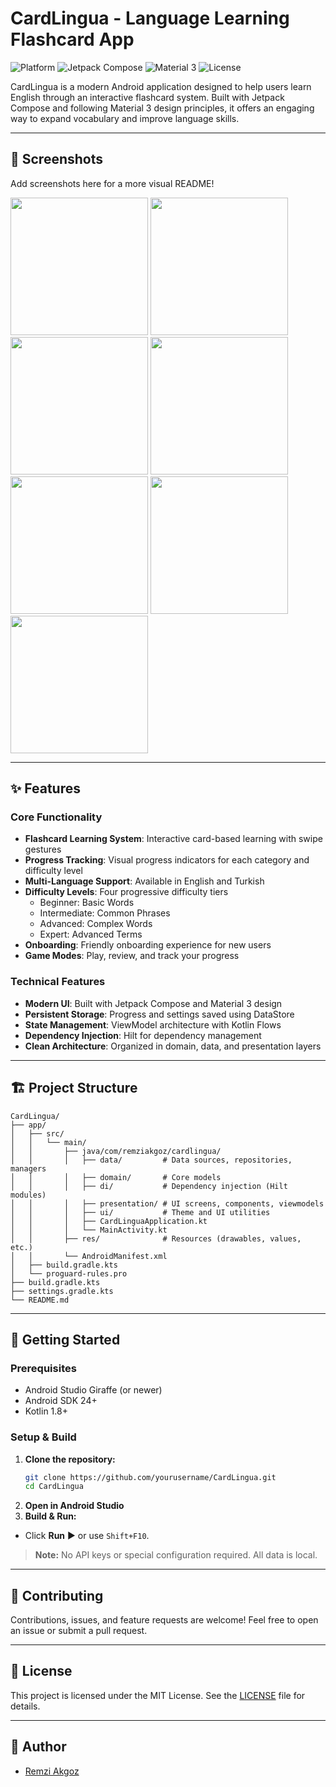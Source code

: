 # CardLingua - Language Learning Flashcard App

![Platform](https://img.shields.io/badge/platform-Android-blue?logo=android)
![Jetpack Compose](https://img.shields.io/badge/Jetpack%20Compose-%E2%9C%A8-blue)
![Material 3](https://img.shields.io/badge/Material%203-%E2%9C%A8-blue)
![License](https://img.shields.io/badge/license-MIT-green)

CardLingua is a modern Android application designed to help users learn English through an interactive flashcard system. Built with Jetpack Compose and following Material 3 design principles, it offers an engaging way to expand vocabulary and improve language skills.

---

## 📸 Screenshots
Add screenshots here for a more visual README!

  <img src="https://github.com/user-attachments/assets/5238e766-9a19-4a5e-bd61-e67a575cc7bb" width="220"/>
  <img src="https://github.com/user-attachments/assets/dd65188b-3838-4660-a755-533e0fe576e4" width="220"/>
  <img src="https://github.com/user-attachments/assets/f9ac9a2b-7851-47f3-ae91-743e41f0f385" width="220"/>
  <img src="https://github.com/user-attachments/assets/44eee62c-3146-44ce-9165-9a9a640cc8e2" width="220"/>
  <img src="https://github.com/user-attachments/assets/060ada01-b2b8-4544-8062-fa0bad48fe2a" width="220"/>
  <img src="https://github.com/user-attachments/assets/31906f92-bbbc-4cd1-b517-75cd4046424d" width="220"/>
  <img src="https://github.com/user-attachments/assets/8f765545-773d-466f-95f8-a753695984a9" width="220"/>

---

## ✨ Features

### Core Functionality
- **Flashcard Learning System**: Interactive card-based learning with swipe gestures
- **Progress Tracking**: Visual progress indicators for each category and difficulty level
- **Multi-Language Support**: Available in English and Turkish
- **Difficulty Levels**: Four progressive difficulty tiers
  - Beginner: Basic Words
  - Intermediate: Common Phrases
  - Advanced: Complex Words
  - Expert: Advanced Terms
- **Onboarding**: Friendly onboarding experience for new users
- **Game Modes**: Play, review, and track your progress

### Technical Features
- **Modern UI**: Built with Jetpack Compose and Material 3 design
- **Persistent Storage**: Progress and settings saved using DataStore
- **State Management**: ViewModel architecture with Kotlin Flows
- **Dependency Injection**: Hilt for dependency management
- **Clean Architecture**: Organized in domain, data, and presentation layers

---

## 🏗️ Project Structure

```text
CardLingua/
├── app/
│   ├── src/
│   │   └── main/
│   │       ├── java/com/remziakgoz/cardlingua/
│   │       │   ├── data/         # Data sources, repositories, managers
│   │       │   ├── domain/       # Core models
│   │       │   ├── di/           # Dependency injection (Hilt modules)
│   │       │   ├── presentation/ # UI screens, components, viewmodels
│   │       │   ├── ui/           # Theme and UI utilities
│   │       │   ├── CardLinguaApplication.kt
│   │       │   └── MainActivity.kt
│   │       ├── res/              # Resources (drawables, values, etc.)
│   │       └── AndroidManifest.xml
│   ├── build.gradle.kts
│   └── proguard-rules.pro
├── build.gradle.kts
├── settings.gradle.kts
└── README.md
```

---

## 🚀 Getting Started

### Prerequisites
- Android Studio Giraffe (or newer)
- Android SDK 24+
- Kotlin 1.8+

### Setup & Build
1. **Clone the repository:**
   ```sh
   git clone https://github.com/yourusername/CardLingua.git
   cd CardLingua
   ```
2. **Open in Android Studio**
3. **Build & Run:**
  - Click **Run** ▶️ or use `Shift+F10`.

> **Note:** No API keys or special configuration required. All data is local.

---

## 🤝 Contributing
Contributions, issues, and feature requests are welcome! Feel free to open an issue or submit a pull request.

---

## 📄 License
This project is licensed under the MIT License. See the [LICENSE](LICENSE) file for details.

---

## 👤 Author
- [Remzi Akgoz](https://github.com/remziakgoz)

